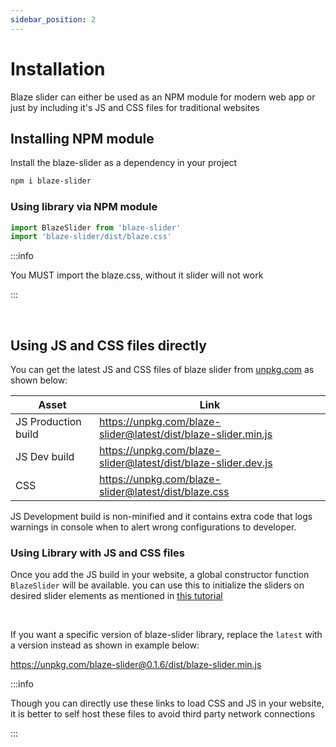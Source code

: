 ```yaml
---
sidebar_position: 2
---
```


# Installation

Blaze slider can either be used as an NPM module for modern web app or just by including it's JS and CSS files for traditional websites

## Installing NPM module

Install the blaze-slider as a dependency in your project

```bash
npm i blaze-slider
```

### Using library via NPM module

```javascript
import BlazeSlider from 'blaze-slider'
import 'blaze-slider/dist/blaze.css'
```

:::info

You MUST import the blaze.css, without it slider will not work

:::

<br/>

## Using JS and CSS files directly

You can get the latest JS and CSS files of blaze slider from [unpkg.com](https://unpkg.com/) as shown below:

| Asset               | Link                                                           |
| ------------------- | -------------------------------------------------------------- |
| JS Production build | https://unpkg.com/blaze-slider@latest/dist/blaze-slider.min.js |
| JS Dev build        | https://unpkg.com/blaze-slider@latest/dist/blaze-slider.dev.js |
| CSS                 | https://unpkg.com/blaze-slider@latest/dist/blaze.css           |

JS Development build is non-minified and it contains extra code that logs warnings in console when to alert wrong configurations to developer.

### Using Library with JS and CSS files

Once you add the JS build in your website, a global constructor function `BlazeSlider` will be available. you can use this to initialize the sliders on desired slider elements as mentioned in [this tutorial](/docs/Tutorial/initialize-slider)

<br/>

If you want a specific version of blaze-slider library, replace the `latest` with a version instead as shown in example below:

https://unpkg.com/blaze-slider@0.1.6/dist/blaze-slider.min.js

:::info

Though you can directly use these links to load CSS and JS in your website, it is better to self host these files to avoid third party network connections

:::
